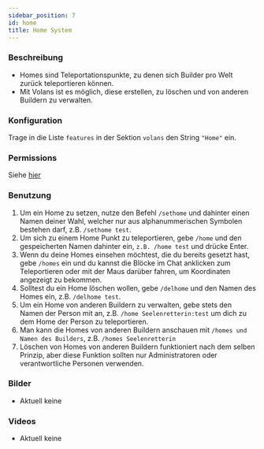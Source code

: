 ```yaml
---
sidebar_position: 7
id: home
title: Home System
---
```

### Beschreibung
* Homes sind Teleportationspunkte, zu denen sich Builder pro Welt zurück teleportieren können.
* Mit Volans ist es möglich, diese erstellen, zu löschen und von anderen Buildern zu verwalten.
### Konfiguration
Trage in die Liste `features` in der Sektion `volans` den String `"Home"` ein.
### Permissions
Siehe [hier](/docs/Permissions/#home-system)
### Benutzung
1. Um ein Home zu setzen, nutze den Befehl `/sethome` und dahinter einen Namen deiner Wahl, welcher nur aus alphanummerischen Symbolen bestehen darf, z.B. `/sethome test`.
2. Um sich zu einem Home Punkt zu teleportieren, gebe `/home` und den gespeicherten Namen dahinter ein, `z.B. /home test` und drücke Enter.
3. Wenn du deine Homes einsehen möchtest, die du bereits gesetzt hast, gebe `/homes` ein und du kannst die Blöcke im Chat anklicken zum Teleportieren oder mit der Maus darüber fahren, um Koordinaten angezeigt zu bekommen.
4. Solltest du ein Home löschen wollen, gebe `/delhome` und den Namen des Homes ein, z.B. `/delhome test`.
5. Um ein Home von anderen Buildern zu verwalten, gebe stets den Namen der Person mit an, z.B. `/home Seelenretterin:test` um dich zu dem Home der Person zu teleportieren.
6. Man kann die Homes von anderen Buildern anschauen mit `/homes und Namen des Builders`, z.B. `/homes Seelenretterin`
7. Löschen von Homes von anderen Buildern funktioniert nach dem selben Prinzip, aber diese Funktion sollten nur Administratoren oder verantwortliche Personen verwenden.
### Bilder
- Aktuell keine
### Videos
- Aktuell keine